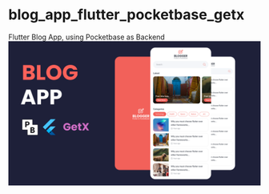 # blog_app_flutter_pocketbase_getx

Flutter Blog App, using Pocketbase as Backend
![alt text](https://raw.githubusercontent.com/AminAppDevs/blog_app_flutter_pocketbase_getx/refs/heads/main/cover.png)
